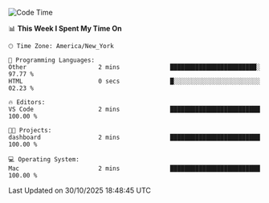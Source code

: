 

<!--START_SECTION:waka-->
![Code Time](http://img.shields.io/badge/Code%20Time-1%2C082%20hrs%206%20mins-blue)

📊 **This Week I Spent My Time On** 

```text
🕑︎ Time Zone: America/New_York

💬 Programming Languages: 
Other                    2 mins              ████████████████████████░   97.77 % 
HTML                     0 secs              █░░░░░░░░░░░░░░░░░░░░░░░░   02.23 % 

🔥 Editors: 
VS Code                  2 mins              █████████████████████████   100.00 % 

🐱‍💻 Projects: 
dashboard                2 mins              █████████████████████████   100.00 % 

💻 Operating System: 
Mac                      2 mins              █████████████████████████   100.00 % 
```


 Last Updated on 30/10/2025 18:48:45 UTC
<!--END_SECTION:waka-->
